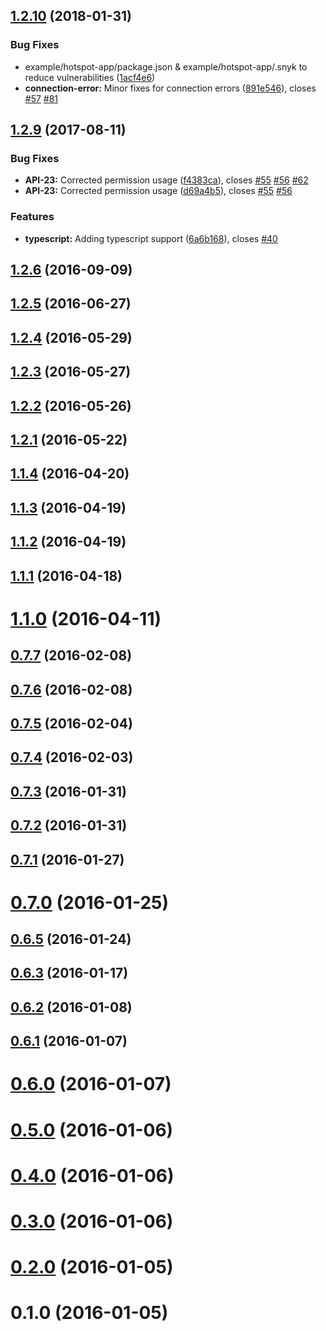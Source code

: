 <a name="1.2.10"></a>
## [1.2.10](https://github.com/hypery2k/cordova-hotspot-plugin/compare/v1.2.9...v1.2.10) (2018-01-31)


### Bug Fixes

* example/hotspot-app/package.json & example/hotspot-app/.snyk to reduce vulnerabilities ([1acf4e6](https://github.com/hypery2k/cordova-hotspot-plugin/commit/1acf4e6))
* **connection-error:** Minor fixes for connection errors ([891e546](https://github.com/hypery2k/cordova-hotspot-plugin/commit/891e546)), closes [#57](https://github.com/hypery2k/cordova-hotspot-plugin/issues/57) [#81](https://github.com/hypery2k/cordova-hotspot-plugin/issues/81)



<a name="1.2.9"></a>
## [1.2.9](https://github.com/hypery2k/cordova-hotspot-plugin/compare/v1.2.7...v1.2.9) (2017-08-11)


### Bug Fixes

* **API-23:** Corrected permission usage ([f4383ca](https://github.com/hypery2k/cordova-hotspot-plugin/commit/f4383ca)), closes [#55](https://github.com/hypery2k/cordova-hotspot-plugin/issues/55) [#56](https://github.com/hypery2k/cordova-hotspot-plugin/issues/56) [#62](https://github.com/hypery2k/cordova-hotspot-plugin/issues/62)
* **API-23:** Corrected permission usage ([d69a4b5](https://github.com/hypery2k/cordova-hotspot-plugin/commit/d69a4b5)), closes [#55](https://github.com/hypery2k/cordova-hotspot-plugin/issues/55) [#56](https://github.com/hypery2k/cordova-hotspot-plugin/issues/56)


### Features

* **typescript:** Adding typescript support ([6a6b168](https://github.com/hypery2k/cordova-hotspot-plugin/commit/6a6b168)), closes [#40](https://github.com/hypery2k/cordova-hotspot-plugin/issues/40)



<a name="1.2.6"></a>
## [1.2.6](https://github.com/hypery2k/cordova-hotspot-plugin/compare/v1.2.5...v1.2.6) (2016-09-09)



<a name="1.2.5"></a>
## [1.2.5](https://github.com/hypery2k/cordova-hotspot-plugin/compare/v1.2.4...v1.2.5) (2016-06-27)



<a name="1.2.4"></a>
## [1.2.4](https://github.com/hypery2k/cordova-hotspot-plugin/compare/v1.2.3...v1.2.4) (2016-05-29)



<a name="1.2.3"></a>
## [1.2.3](https://github.com/hypery2k/cordova-hotspot-plugin/compare/v1.2.2...v1.2.3) (2016-05-27)



<a name="1.2.2"></a>
## [1.2.2](https://github.com/hypery2k/cordova-hotspot-plugin/compare/v1.2.1...v1.2.2) (2016-05-26)



<a name="1.2.1"></a>
## [1.2.1](https://github.com/hypery2k/cordova-hotspot-plugin/compare/v1.2.0...v1.2.1) (2016-05-22)



<a name="1.1.4"></a>
## [1.1.4](https://github.com/hypery2k/cordova-hotspot-plugin/compare/v1.1.3...v1.1.4) (2016-04-20)



<a name="1.1.3"></a>
## [1.1.3](https://github.com/hypery2k/cordova-hotspot-plugin/compare/v1.1.2...v1.1.3) (2016-04-19)



<a name="1.1.2"></a>
## [1.1.2](https://github.com/hypery2k/cordova-hotspot-plugin/compare/v1.1.1...v1.1.2) (2016-04-19)



<a name="1.1.1"></a>
## [1.1.1](https://github.com/hypery2k/cordova-hotspot-plugin/compare/v1.1.0...v1.1.1) (2016-04-18)



<a name="1.1.0"></a>
# [1.1.0](https://github.com/hypery2k/cordova-hotspot-plugin/compare/v1.0.1...v1.1.0) (2016-04-11)



<a name="0.7.7"></a>
## [0.7.7](https://github.com/hypery2k/cordova-hotspot-plugin/compare/v0.7.6...v0.7.7) (2016-02-08)



<a name="0.7.6"></a>
## [0.7.6](https://github.com/hypery2k/cordova-hotspot-plugin/compare/v0.7.5...v0.7.6) (2016-02-08)



<a name="0.7.5"></a>
## [0.7.5](https://github.com/hypery2k/cordova-hotspot-plugin/compare/v0.7.4...v0.7.5) (2016-02-04)



<a name="0.7.4"></a>
## [0.7.4](https://github.com/hypery2k/cordova-hotspot-plugin/compare/v0.7.3...v0.7.4) (2016-02-03)



<a name="0.7.3"></a>
## [0.7.3](https://github.com/hypery2k/cordova-hotspot-plugin/compare/v0.7.2...v0.7.3) (2016-01-31)



<a name="0.7.2"></a>
## [0.7.2](https://github.com/hypery2k/cordova-hotspot-plugin/compare/v0.7.1...v0.7.2) (2016-01-31)



<a name="0.7.1"></a>
## [0.7.1](https://github.com/hypery2k/cordova-hotspot-plugin/compare/0.7.0...v0.7.1) (2016-01-27)



<a name="0.7.0"></a>
# [0.7.0](https://github.com/hypery2k/cordova-hotspot-plugin/compare/v0.6.5...0.7.0) (2016-01-25)



<a name="0.6.5"></a>
## [0.6.5](https://github.com/hypery2k/cordova-hotspot-plugin/compare/v0.6.4...v0.6.5) (2016-01-24)



<a name="0.6.3"></a>
## [0.6.3](https://github.com/hypery2k/cordova-hotspot-plugin/compare/v0.6.2...v0.6.3) (2016-01-17)



<a name="0.6.2"></a>
## [0.6.2](https://github.com/hypery2k/cordova-hotspot-plugin/compare/v0.6.1...v0.6.2) (2016-01-08)



<a name="0.6.1"></a>
## [0.6.1](https://github.com/hypery2k/cordova-hotspot-plugin/compare/v0.6.0...v0.6.1) (2016-01-07)



<a name="0.6.0"></a>
# [0.6.0](https://github.com/hypery2k/cordova-hotspot-plugin/compare/v0.5.0...v0.6.0) (2016-01-07)



<a name="0.5.0"></a>
# [0.5.0](https://github.com/hypery2k/cordova-hotspot-plugin/compare/v0.4.0...v0.5.0) (2016-01-06)



<a name="0.4.0"></a>
# [0.4.0](https://github.com/hypery2k/cordova-hotspot-plugin/compare/v0.3.0...v0.4.0) (2016-01-06)



<a name="0.3.0"></a>
# [0.3.0](https://github.com/hypery2k/cordova-hotspot-plugin/compare/v0.2.0...v0.3.0) (2016-01-06)



<a name="0.2.0"></a>
# [0.2.0](https://github.com/hypery2k/cordova-hotspot-plugin/compare/v0.1.0...v0.2.0) (2016-01-05)



<a name="0.1.0"></a>
# 0.1.0 (2016-01-05)



